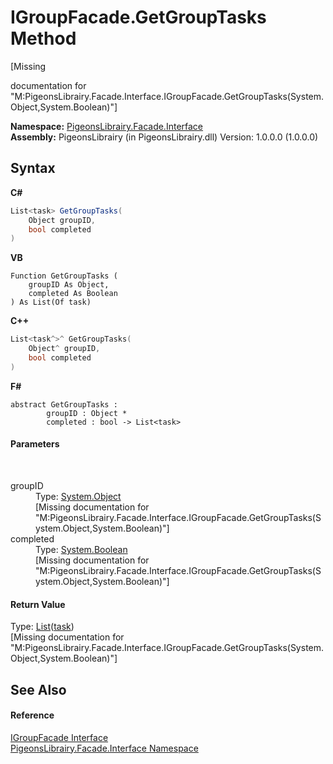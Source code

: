# IGroupFacade.GetGroupTasks Method 
 

\[Missing <summary> documentation for "M:PigeonsLibrairy.Facade.Interface.IGroupFacade.GetGroupTasks(System.Object,System.Boolean)"\]

**Namespace:**&nbsp;<a href="0bd0bf76-0a1d-3924-30ff-4e9d41df9d8e">PigeonsLibrairy.Facade.Interface</a><br />**Assembly:**&nbsp;PigeonsLibrairy (in PigeonsLibrairy.dll) Version: 1.0.0.0 (1.0.0.0)

## Syntax

**C#**<br />
``` C#
List<task> GetGroupTasks(
	Object groupID,
	bool completed
)
```

**VB**<br />
``` VB
Function GetGroupTasks ( 
	groupID As Object,
	completed As Boolean
) As List(Of task)
```

**C++**<br />
``` C++
List<task^>^ GetGroupTasks(
	Object^ groupID, 
	bool completed
)
```

**F#**<br />
``` F#
abstract GetGroupTasks : 
        groupID : Object * 
        completed : bool -> List<task> 

```


#### Parameters
&nbsp;<dl><dt>groupID</dt><dd>Type: <a href="http://msdn2.microsoft.com/en-us/library/e5kfa45b" target="_blank">System.Object</a><br />\[Missing <param name="groupID"/> documentation for "M:PigeonsLibrairy.Facade.Interface.IGroupFacade.GetGroupTasks(System.Object,System.Boolean)"\]</dd><dt>completed</dt><dd>Type: <a href="http://msdn2.microsoft.com/en-us/library/a28wyd50" target="_blank">System.Boolean</a><br />\[Missing <param name="completed"/> documentation for "M:PigeonsLibrairy.Facade.Interface.IGroupFacade.GetGroupTasks(System.Object,System.Boolean)"\]</dd></dl>

#### Return Value
Type: <a href="http://msdn2.microsoft.com/en-us/library/6sh2ey19" target="_blank">List</a>(<a href="ed7fd571-3ebd-bb10-4923-b1c31d5523f3">task</a>)<br />\[Missing <returns> documentation for "M:PigeonsLibrairy.Facade.Interface.IGroupFacade.GetGroupTasks(System.Object,System.Boolean)"\]

## See Also


#### Reference
<a href="4e7b0165-a27e-cb89-3b65-84681ca467ef">IGroupFacade Interface</a><br /><a href="0bd0bf76-0a1d-3924-30ff-4e9d41df9d8e">PigeonsLibrairy.Facade.Interface Namespace</a><br />